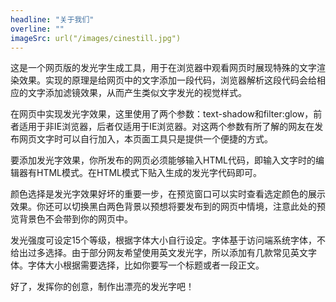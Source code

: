 ```yaml
---
headline: "关于我们"
overline: ""
imageSrc: url("/images/cinestill.jpg")
---
```


这是一个网页版的发光字生成工具，用于在浏览器中观看网页时展现特殊的文字渲染效果。实现的原理是给网页中的文字添加一段代码，浏览器解析这段代码会给相应的文字添加滤镜效果，从而产生类似文字发光的视觉样式。

在网页中实现发光字效果，这里使用了两个参数：text-shadow和filter:glow，前者适用于非IE浏览器，后者仅适用于IE浏览器。对这两个参数有所了解的网友在发布网页文字时可以自行加入，本页面工具只是提供一个便捷的方式。

要添加发光字效果，你所发布的网页必须能够输入HTML代码，即输入文字时的编辑器有HTML模式。在HTML模式下贴入生成的发光字代码即可。

颜色选择是发光字效果好坏的重要一步，在预览窗口可以实时查看选定颜色的展示效果。你还可以切换黑白两色背景以预想将要发布到的网页中情境，注意此处的预览背景色不会带到你的网页中。

发光强度可设定15个等级，根据字体大小自行设定。字体基于访问端系统字体，不给出过多选择。由于部分网友希望使用英文发光字，所以添加有几款常见英文字体。字体大小根据需要选择，比如你要写一个标题或者一段正文。

好了，发挥你的创意，制作出漂亮的发光字吧！
